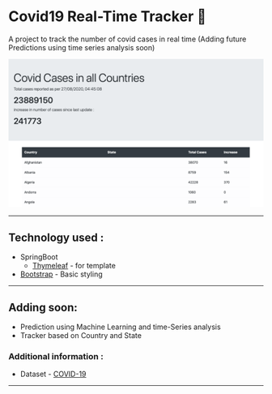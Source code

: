# Covid19 Real-Time Tracker 🦠

A project to track the number of covid cases in real time
(Adding future Predictions using time series analysis soon)


![home page](https://github.com/JVedant/Covid19-Tracker/blob/master/images/Homepage.png)

---
## Technology used :

- SpringBoot
  - [Thymeleaf](http://thymeleaf.org/) - for template
- [Bootstrap](https://getbootstrap.com) - Basic styling

---

## Adding soon:
- Prediction using Machine Learning and time-Series analysis
- Tracker based on Country and State

### Additional information : 
- Dataset - [COVID-19](https://github.com/CSSEGISandData/COVID-19/blob/master/csse_covid_19_data/csse_covid_19_time_series/time_series_covid19_confirmed_global.csv)
----
